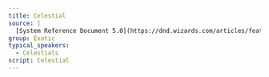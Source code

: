```yaml
---
title: Celestial
source: |
  [System Reference Document 5.0](https://dnd.wizards.com/articles/features/systems-reference-document-srd)
group: Exotic
typical_speakers:
  - Celestials
script: Celestial
---
```

